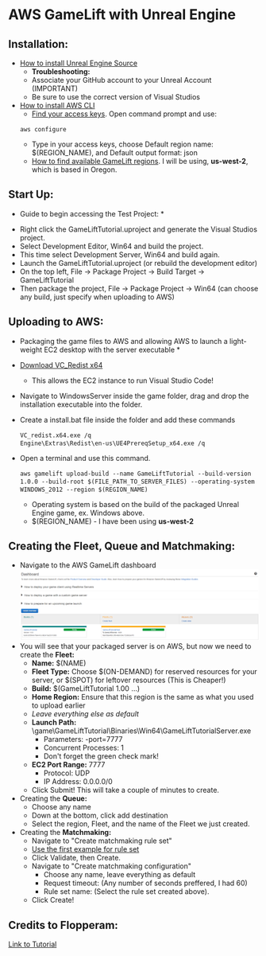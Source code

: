 # AWS GameLift with Unreal Engine

## Installation:

- [How to install Unreal Engine Source](https://docs.unrealengine.com/4.27/en-US/ProgrammingAndScripting/ProgrammingWithCPP/DownloadingSourceCode/)
    - **Troubleshooting:**
    - Associate your GitHub account to your Unreal Account (IMPORTANT)
    - Be sure to use the correct version of Visual Studios
- [How to install AWS CLI](https://aws.amazon.com/cli/)
    - [Find your access keys](https://docs.aws.amazon.com/general/latest/gr/aws-sec-cred-types.html). Open command prompt and use:
    ```
    aws configure
    ```
    - Type in your access keys, choose Default region name: $(REGION_NAME), and Default output format: json 
    - [How to find available GameLift regions](https://aws.amazon.com/gamelift/faq/). I will be using, **us-west-2**, which is based in Oregon.

## Start Up:
* Guide to begin accessing the Test Project: *

- Right click the GameLiftTutorial.uproject and generate the Visual Studios project.
- Select Development Editor, Win64 and build the project.
- This time select Development Server, Win64 and build again.
- Launch the GameLiftTutorial.uproject (or rebuild the development editor)
- On the top left, File -> Package Project -> Build Target -> GameLiftTutorial
- Then package the project, File -> Package Project -> Win64 (can choose any build, just specify when uploading to AWS)

## Uploading to AWS:
* Packaging the game files to AWS and allowing AWS to launch a light-weight EC2 desktop with the server executable *

- [Download VC_Redist x64](https://support.microsoft.com/en-us/topic/the-latest-supported-visual-c-downloads-2647da03-1eea-4433-9aff-95f26a218cc0)
    - This allows the EC2 instance to run Visual Studio Code!
    
- Navigate to WindowsServer inside the game folder, drag and drop the installation executable into the folder.
- Create a install.bat file inside the folder and add these commands
    ```
    VC_redist.x64.exe /q
    Engine\Extras\Redist\en-us\UE4PrereqSetup_x64.exe /q
    ```
- Open a terminal and use this command. 
    ```
    aws gamelift upload-build --name GameLiftTutorial --build-version 1.0.0 --build-root $(FILE_PATH_TO_SERVER_FILES) --operating-system WINDOWS_2012 --region $(REGION_NAME)
    ```

    - Operating system is based on the build of the packaged Unreal Engine game, ex. Windows above.
    - $(REGION_NAME) - I have been using **us-west-2**

## Creating the Fleet, Queue and Matchmaking:

- Navigate to the AWS GameLift dashboard
![Image](./images/f41b229155b81a81f7dc381b59560d0a.png)
- You will see that your packaged server is on AWS, but now we need to create the **Fleet:**
    - **Name:** $(NAME)
    - **Fleet Type:** Choose $(ON-DEMAND) for reserved resources for your server, or $(SPOT) for leftover resources (This is Cheaper!)
    - **Build:** $(GameLiftTutorial 1.00 ...)
    - **Home Region:** Ensure that this region is the same as what you used to upload earlier
    - *Leave everything else as default*
    - **Launch Path:** \game\GameLiftTutorial\Binaries\Win64\GameLiftTutorialServer.exe
        - Parameters: -port=7777
        - Concurrent Processes: 1
        - Don't forget the green check mark!
    - **EC2 Port Range:** 7777
        - Protocol: UDP
        - IP Address: 0.0.0.0/0
    - Click Submit! This will take a couple of minutes to create.
- Creating the **Queue:**
    - Choose any name
    - Down at the bottom, click add destination
    - Select the region, Fleet, and the name of the Fleet we just created.
- Creating the **Matchmaking:**
    - Navigate to "Create matchmaking rule set"
    - [Use the first example for rule set](https://docs.aws.amazon.com/gamelift/latest/flexmatchguide/match-examples.html)
    - Click Validate, then Create.
    - Navigate to "Create matchmaking configuration"
        - Choose any name, leave everything as default
        - Request timeout: (Any number of seconds preffered, I had 60)
        - Rule set name: (Select the rule set created above).
    - Click Create!

## 



## Credits to Flopperam:

[Link to Tutorial](https://www.youtube.com/watch?v=tOy0xYaP3wA&list=PLa1dM5bPQv0u2IWZRIxtRqwWVJNOUtlbF)

